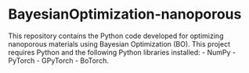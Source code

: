 # BayesianOptimization-nanoporous
This repository contains the Python code developed for optimizing nanoporous materials using Bayesian Optimization (BO). This project requires Python and the following Python libraries installed: - NumPy - PyTorch - GPyTorch - BoTorch.
